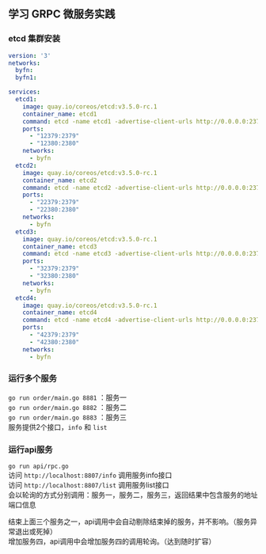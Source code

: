 ##  学习 GRPC 微服务实践

### etcd 集群安装
```yml
version: '3'
networks:
  byfn:
  byfn1:

services:
  etcd1:
    image: quay.io/coreos/etcd:v3.5.0-rc.1
    container_name: etcd1
    command: etcd -name etcd1 -advertise-client-urls http://0.0.0.0:2379 -listen-client-urls http://0.0.0.0:2379 -listen-peer-urls http://0.0.0.0:2380 -initial-cluster-token etcd-cluster -initial-cluster "etcd1=http://etcd1:2380,etcd2=http://etcd2:2380,etcd3=http://etcd3:2380,etcd4=http://etcd4:2380" -initial-cluster-state new
    ports:
      - "12379:2379"
      - "12380:2380"
    networks:
      - byfn
  etcd2:
    image: quay.io/coreos/etcd:v3.5.0-rc.1
    container_name: etcd2
    command: etcd -name etcd2 -advertise-client-urls http://0.0.0.0:2379 -listen-client-urls http://0.0.0.0:2379 -listen-peer-urls http://0.0.0.0:2380 -initial-cluster-token etcd-cluster -initial-cluster "etcd1=http://etcd1:2380,etcd2=http://etcd2:2380,etcd3=http://etcd3:2380,etcd4=http://etcd4:2380" -initial-cluster-state new
    ports:
      - "22379:2379"
      - "22380:2380"
    networks:
      - byfn
  etcd3:
    image: quay.io/coreos/etcd:v3.5.0-rc.1
    container_name: etcd3
    command: etcd -name etcd3 -advertise-client-urls http://0.0.0.0:2379 -listen-client-urls http://0.0.0.0:2379 -listen-peer-urls http://0.0.0.0:2380 -initial-cluster-token etcd-cluster -initial-cluster "etcd1=http://etcd1:2380,etcd2=http://etcd2:2380,etcd3=http://etcd3:2380,etcd4=http://etcd4:2380" -initial-cluster-state new
    ports:
      - "32379:2379"
      - "32380:2380"
    networks:
      - byfn
  etcd4:
    image: quay.io/coreos/etcd:v3.5.0-rc.1
    container_name: etcd4
    command: etcd -name etcd4 -advertise-client-urls http://0.0.0.0:2379 -listen-client-urls http://0.0.0.0:2379 -listen-peer-urls http://0.0.0.0:2380 -initial-cluster-token etcd-cluster -initial-cluster "etcd1=http://etcd1:2380,etcd2=http://etcd2:2380,etcd3=http://etcd3:2380,etcd4=http://etcd4:2380" -initial-cluster-state new
    ports:
      - "42379:2379"
      - "42380:2380"
    networks:
      - byfn
```



### 运行多个服务
`go run order/main.go 8881` ：服务一  
`go run order/main.go 8882` ：服务二  
`go run order/main.go 8883` ：服务三  
服务提供2个接口，`info` 和 `list`  

### 运行api服务
`go run api/rpc.go`  
访问 `http://localhost:8807/info` 调用服务info接口    
访问 `http://localhost:8807/list` 调用服务list接口  
会以轮询的方式分别调用：服务一，服务二，服务三，返回结果中包含服务的地址端口信息  

结束上面三个服务之一，api调用中会自动剔除结束掉的服务，并不影响。（服务异常退出或死掉）  
增加服务四，api调用中会增加服务四的调用轮询。（达到随时扩容）
